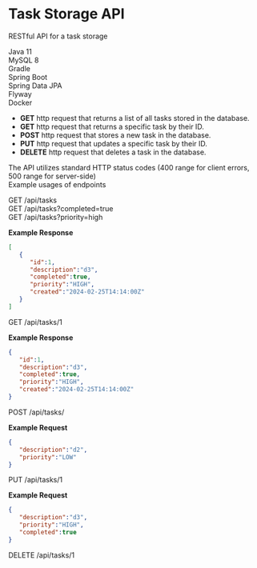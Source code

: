 # Task Storage API

RESTful API for a task storage

Java 11  
MySQL 8  
Gradle  
Spring Boot  
Spring Data JPA  
Flyway  
Docker  


- **GET** http request that returns a list of all tasks stored in the database.
- **GET** http request that returns a specific task by their ID.
- **POST** http request that stores a new task in the database.
- **PUT** http request that updates a specific task by their ID.
- **DELETE** http request that deletes a task in the database.

The API utilizes standard HTTP status codes (400 range for client errors, 500 range for server-side)  
Example usages of endpoints

GET /api/tasks  
GET /api/tasks?completed=true  
GET /api/tasks?priority=high  

**Example Response**

```json
[
   {
      "id":1,
      "description":"d3",
      "completed":true,
      "priority":"HIGH",
      "created":"2024-02-25T14:14:00Z"
   }
]
```
GET /api/tasks/1

**Example Response**

```json
{
   "id":1,
   "description":"d3",
   "completed":true,
   "priority":"HIGH",
   "created":"2024-02-25T14:14:00Z"
}
```
POST /api/tasks/

**Example Request**
```json
{
   "description":"d2",
   "priority":"LOW"
}

```

PUT /api/tasks/1

**Example Request**
```json
{
   "description":"d3",
   "priority":"HIGH",
   "completed":true
}

```

DELETE /api/tasks/1




